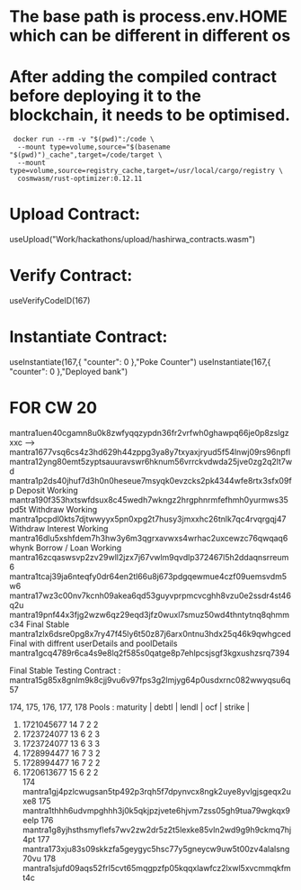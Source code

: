 # The base path is process.env.HOME which can be different in different os

# After adding the compiled contract before deploying it to the blockchain, it needs to be optimised.

```
 docker run --rm -v "$(pwd)":/code \
  --mount type=volume,source="$(basename "$(pwd)")_cache",target=/code/target \
  --mount type=volume,source=registry_cache,target=/usr/local/cargo/registry \
  cosmwasm/rust-optimizer:0.12.11
```

# Upload Contract:

useUpload("Work/hackathons/upload/hashirwa_contracts.wasm")

# Verify Contract:

useVerifyCodeID(167)

# Instantiate Contract:

useInstantiate(167,{ "counter": 0 },"Poke Counter")
useInstantiate(167,{ "counter": 0 },"Deployed bank")

# FOR CW 20

mantra1uen40cgamn8u0k8zwfyqqzypdn36fr2vrfwh0ghawpq66je0p8zslgzxxc -->
mantra1677vsq6cs4z3hd629h44zppg3ya8y7txyaxjryud5f54lnwj09rs96npfl
mantra12yng80emt5zyptsauuravswr6hknum56vrrckvdwda25jve0zg2q2lt7wd
mantra1p2ds40jhuf7d3h0n0heseue7msyqk0evzcks2pk4344wfe8rtx3sfx09fp
Deposit Working
mantra190f353hxtswfdsux8c45wedh7wkngz2hrgphnrmfefhmh0yurmws35pd5t
Withdraw Working
mantra1pcpdl0kts7djtwwyyx5pn0xpg2t7husy3jmxxhc26tnlk7qc4rvqrgqj47
Withdraw Interest Working
mantra16dlu5xshfdem7h3hw3y6m3qgrxavwxs4wrhac2uxcewzc76qwqaq6whynk
Borrow / Loan Working
mantra16zcqaswsvp2zv29wll2jzx7j67vwlm9qvdlp372467l5h2ddaqnsrreum6
mantra1tcaj39ja6nteqfy0dr64en2tl66u8j673pdgqewmue4czf09uemsvdm5w6
mantra17wz3c00nv7kcnh09akea6qd53guyvprpmcvcghh8vzu0e2ssdr4st46q2u
mantra19pnf44x3fjg2wzw6qz29eqd3jfz0wuxl7smuz50wd4thntytnq8qhmmc34
Final Stable
mantra1zlx6dsre0pg8x7ry47f45ly6t50z87j6arx0ntnu3hdx25q46k9qwhgced
Final with diffrent userDetails and poolDetails
mantra1gcq4789r6ca4s9e8lq2f585s0qatge8p7ehlpcsjsgf3kgxushzsrq7394

Final Stable Testing Contract :
mantra15g85x8gnlm9k8cjj9vu6v97fps3g2lmjyg64p0usdxrnc082wwyqsu6q57

174, 175, 176, 177, 178
Pools :
maturity | debtI | lendI | ocf | strike |

1.  1721045677 14 7 2 2
2.  1723724077 13 6 2 3
3.  1723724077 13 6 3 3
4.  1728994477 16 7 3 2
5.  1728994477 16 7 2 2
6.  1720613677 15 6 2 2  
    174 mantra1gj4pzlcwugsan5tp492p3rqh5f7dpynvcx8ngk2uye8yvlgjsgeqx2uxe8
    175 mantra1thhh6udvmpghhh3j0k5qkjpzjvete6hjvm7zss05gh9tua79wgkqx9eelp
    176 mantra1g8yjhsthsmyflefs7wv2zw2dr5z2t5lexke85vln2wd9g9h9ckmq7hj4pt
    177 mantra173xju83s09skkzfa5geygyc5hsc77y5gneycw9uw5t00zv4alalsng70vu
    178 mantra1sjufd09aqs52frl5cvt65mqgpzfp05kqqxlawfcz2lxwl5xvcmmqkfmt4c
